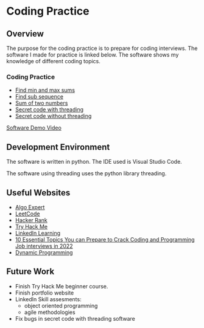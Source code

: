 # Coding Practice

## Overview

The purpose for the coding practice is to prepare for coding interviews. The software I made for practice is linked below. The software shows my knowledge of different coding topics. 

### Coding Practice

* [Find min and max sums](https://github.com/samanthastaheli/samanthastaheliportfolio/blob/master/CodePractice/minMaxSum.py)
* [Find sub sequence](https://github.com/samanthastaheli/samanthastaheliportfolio/blob/master/CodePractice/find_sub.py)
* [Sum of two numbers](https://github.com/samanthastaheli/samanthastaheliportfolio/blob/master/CodePractice/num_sum.py)
* [Secret code with threading](https://github.com/samanthastaheli/samanthastaheliportfolio/blob/master/CodePractice/secret_code_threading.py)
* [Secret code without threading](https://github.com/samanthastaheli/samanthastaheliportfolio/blob/master/CodePractice/secret_code.py)

[Software Demo Video](https://youtu.be/LNxZ_MqDqo8)

## Development Environment

The software is written in python. The IDE used is Visual Studio Code. 

The software using threading uses the python library threading. 

## Useful Websites

* [Algo Expert](https://www.algoexpert.io/product?r=ads&gclid=Cj0KCQjwlvT8BRDeARIsAACRFiWItOt_iox6igmj8zIHUfwTQX1fiABbvA5wVKojAV8az89jl0zpXQ8aApOwEALw_wcB)
* [LeetCode](https://leetcode.com/problemset/all/)
* [Hacker Rank](https://www.hackerrank.com/)
* [Try Hack Me](https://tryhackme.com/)
* [LinkedIn Learning](https://www.linkedin.com/learning/?u=2153100)
* [10 Essential Topics You can Prepare to Crack Coding and Programming Job interviews in 2022](https://medium.com/javarevisited/10-essential-topics-and-resources-for-coding-and-programm-job-interviews-4017cac3a522)
* [Dynamic Programming](https://www.geeksforgeeks.org/dynamic-programming/)

## Future Work

* Finish Try Hack Me beginner course.
* Finish portfolio website
* LinkedIn Skill assesments:
    * object oriented programming
    * agile methodologies
* Fix bugs in secret code with threading software
